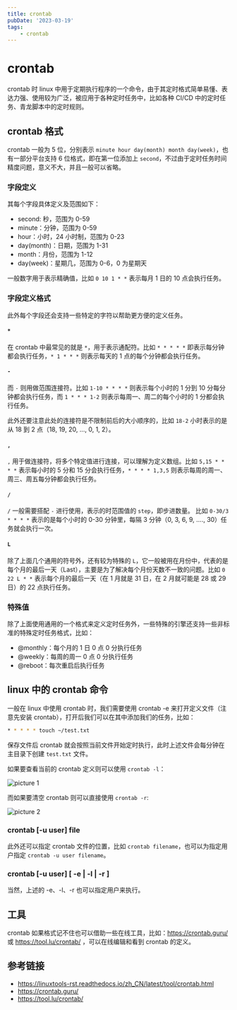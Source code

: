 ```yaml
---
title: crontab
pubDate: '2023-03-19'
tags:
    - crontab
---
```


# crontab

crontab 时 linux 中用于定期执行程序的一个命令，由于其定时格式简单易懂、表达力强、使用较为广泛，被应用于各种定时任务中，比如各种 CI/CD 中的定时任务、青龙脚本中的定时规则。

## crontab 格式

crontab 一般为 5 位，分别表示 `minute hour day(month) month day(week)`，也有一部分平台支持 6 位格式，即在第一位添加上 `second`，不过由于定时任务时间精度问题，意义不大，并且一般可以省略。

### 字段定义

其每个字段具体定义及范围如下：

-   second: 秒，范围为 0-59
-   minute：分钟，范围为 0-59
-   hour：小时，24 小时制，范围为 0-23
-   day(month)：日期，范围为 1-31
-   month：月份，范围为 1-12
-   day(week)：星期几，范围为 0-6，0 为星期天

一般数字用于表示精确值，比如 `0 10 1 * *` 表示每月 1 日的 10 点会执行任务。

### 字段定义格式

此外每个字段还会支持一些特定的字符以帮助更方便的定义任务。

#### `*`

在 crontab 中最常见的就是 `*`，用于表示通配符。比如 `* * * * *` 即表示每分钟都会执行任务，`* 1 * * *` 则表示每天的 1 点的每个分钟都会执行任务。

#### `-`

而 `-` 则用做范围连接符。比如 `1-10 * * * *` 则表示每个小时的 1 分到 10 分每分钟都会执行任务，而 `1 * * * 1-2` 则表示每周一、周二的每个小时的 1 分都会执行任务。

此外还要注意此处的连接符是不限制前后的大小顺序的，比如 `18-2` 小时表示的是从 18 到 2 点（18, 19, 20, ..., 0, 1, 2）。

#### `,`

`,` 用于做连接符，将多个特定值进行连接，可以理解为定义数组。比如 `5,15 * * * *` 表示每小时的 5 分和 15 分会执行任务，`* * * * 1,3,5` 则表示每周的周一、周三、周五每分钟都会执行任务。

#### `/`

`/` 一般需要搭配 `-` 进行使用，表示的时范围值的 `step`，即步进数量。 比如 `0-30/3 * * * *` 表示的是每个小时的 0-30 分钟里，每隔 3 分钟（0, 3, 6, 9, ...., 30）任务就会执行一次。

#### `L`

除了上面几个通用的符号外，还有较为特殊的 `L`，它一般被用在月份中，代表的是每个月的最后一天（Last），主要是为了解决每个月份天数不一致的问题。比如 `0 22 L * *` 表示每个月的最后一天（在 1 月就是 31 日，在 2 月就可能是 28 或 29 日）的 22 点执行任务。

### 特殊值

除了上面使用通用的一个格式来定义定时任务外，一些特殊的引擎还支持一些非标准的特殊定时任务格式，比如：

-   @monthly：每个月的 1 日 0 点 0 分执行任务
-   @weekly：每周的周一 0 点 0 分执行任务
-   @reboot：每次重启后执行任务

## linux 中的 crontab 命令

一般在 linux 中使用 crontab 时，我们需要使用 crontab -e 来打开定义文件（注意先安装 crontab），打开后我们可以在其中添加我们的任务，比如：

```sh
* * * * * touch ~/test.txt
```

保存文件后 crontab 就会按照当前文件开始定时执行，此时上述文件会每分钟在主目录下创建 `test.txt` 文件。

如果要查看当前的 crontab 定义则可以使用 `crontab -l`：

![picture 1](https://stg.heyfe.org/images/blog-crontab-40.png)

而如果要清空 crontab 则可以直接使用 `crontab -r`:

![picture 2](https://stg.heyfe.org/images/blog-crontab-24.png)

### crontab [-u user] file

此外还可以指定 crontab 文件的位置，比如 `crontab filename`，也可以为指定用户指定 `crontab -u user filename`。

### crontab [-u user] [ -e | -l | -r ]

当然，上述的 -e、-l、-r 也可以指定用户来执行。

## 工具

crontab 如果格式记不住也可以借助一些在线工具，比如：https://crontab.guru/ 或 https://tool.lu/crontab/ ，可以在线编辑和看到 crontab 的定义。

## 参考链接

-   https://linuxtools-rst.readthedocs.io/zh_CN/latest/tool/crontab.html
-   https://crontab.guru/
-   https://tool.lu/crontab/
